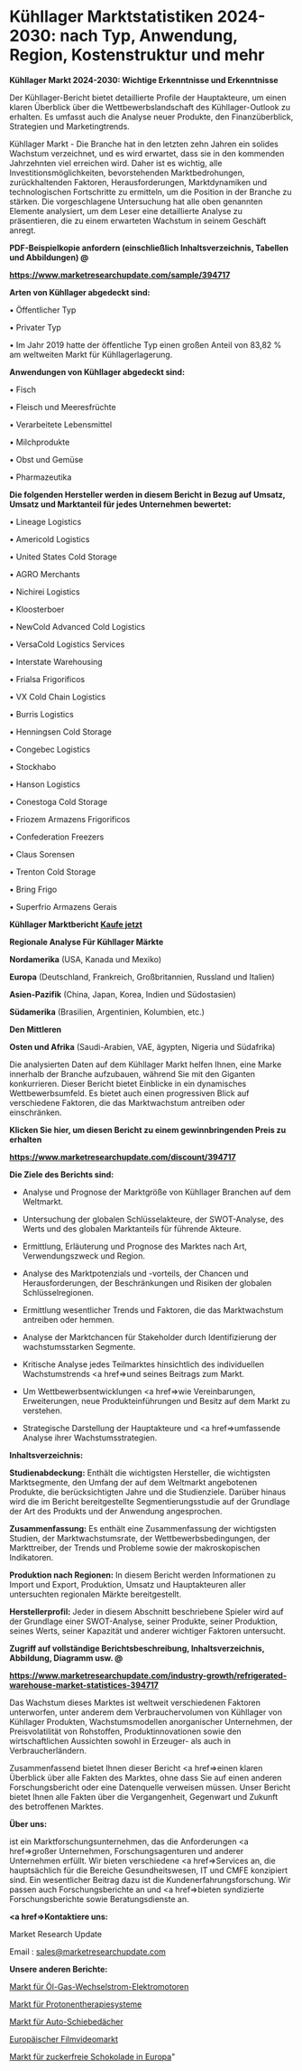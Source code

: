 # Kühllager Marktstatistiken 2024-2030: nach Typ, Anwendung, Region, Kostenstruktur und mehr

<strong>Kühllager Markt 2024-2030: Wichtige Erkenntnisse und Erkenntnisse</strong>

Der Kühllager-Bericht bietet detaillierte Profile der Hauptakteure, um einen klaren Überblick über die Wettbewerbslandschaft des Kühllager-Outlook zu erhalten. Es umfasst auch die Analyse neuer Produkte, den Finanzüberblick, Strategien und Marketingtrends.

Kühllager Markt - Die Branche hat in den letzten zehn Jahren ein solides Wachstum verzeichnet, und es wird erwartet, dass sie in den kommenden Jahrzehnten viel erreichen wird. Daher ist es wichtig, alle Investitionsmöglichkeiten, bevorstehenden Marktbedrohungen, zurückhaltenden Faktoren, Herausforderungen, Marktdynamiken und technologischen Fortschritte zu ermitteln, um die Position in der Branche zu stärken. Die vorgeschlagene Untersuchung hat alle oben genannten Elemente analysiert, um dem Leser eine detaillierte Analyse zu präsentieren, die zu einem erwarteten Wachstum in seinem Geschäft anregt.



<strong><b>PDF-Beispielkopie anfordern (einschließlich Inhaltsverzeichnis, Tabellen und Abbildungen) @ </b></strong>

<strong><a href=https://www.marketresearchupdate.com/sample/394717>

<strong>https://www.marketresearchupdate.com/sample/394717</u></a></strong></strong>



<strong>Arten von Kühllager abgedeckt sind:</strong>

• Öffentlicher Typ

• Privater Typ

• Im Jahr 2019 hatte der öffentliche Typ einen großen Anteil von 83,82 % am weltweiten Markt für Kühllagerlagerung.



<strong>Anwendungen von Kühllager abgedeckt sind:</strong>

• Fisch

• Fleisch und Meeresfrüchte

• Verarbeitete Lebensmittel

• Milchprodukte

• Obst und Gemüse

• Pharmazeutika



<strong>Die folgenden Hersteller werden in diesem Bericht in Bezug auf Umsatz, Umsatz und Marktanteil für jedes Unternehmen bewertet:</strong>

• Lineage Logistics

• Americold Logistics

• United States Cold Storage

• AGRO Merchants

• Nichirei Logistics

• Kloosterboer

• NewCold Advanced Cold Logistics

• VersaCold Logistics Services

• Interstate Warehousing

• Frialsa Frigorificos

• VX Cold Chain Logistics

• Burris Logistics

• Henningsen Cold Storage

• Congebec Logistics

• Stockhabo

• Hanson Logistics

• Conestoga Cold Storage

• Friozem Armazens Frigorificos

• Confederation Freezers

• Claus Sorensen

• Trenton Cold Storage

• Bring Frigo

• Superfrio Armazens Gerais



<strong>Kühllager Marktbericht <a href=https://www.marketresearchupdate.com/buynow/394717>Kaufe jetzt</a></strong>



<strong>Regionale Analyse Für Kühllager Märkte</strong>



<strong>Nordamerika</strong> (USA, Kanada und Mexiko)



<strong>Europa</strong> (Deutschland, Frankreich, Großbritannien, Russland und Italien)



<strong>Asien-Pazifik</strong> (China, Japan, Korea, Indien und Südostasien)



<strong>Südamerika</strong> (Brasilien, Argentinien, Kolumbien, etc.)



<strong>Den Mittleren</strong> 

<strong>Osten und Afrika</strong> (Saudi-Arabien, VAE, ägypten, Nigeria und Südafrika)

Die analysierten Daten auf dem Kühllager Markt helfen Ihnen, eine Marke innerhalb der Branche aufzubauen, während Sie mit den Giganten konkurrieren. Dieser Bericht bietet Einblicke in ein dynamisches Wettbewerbsumfeld. Es bietet auch einen progressiven Blick auf verschiedene Faktoren, die das Marktwachstum antreiben oder einschränken.



<strong>Klicken Sie hier, um diesen Bericht zu einem gewinnbringenden Preis zu erhalten
</strong>

<strong><a href=https://www.marketresearchupdate.com/discount/394717>https://www.marketresearchupdate.com/discount/394717</b></u></strong></a>



<strong>Die Ziele des Berichts sind:</strong>

- Analyse und Prognose der Marktgröße von Kühllager Branchen auf dem Weltmarkt.

- Untersuchung der globalen Schlüsselakteure, der SWOT-Analyse, des Werts und des globalen Marktanteils für führende Akteure.

- Ermittlung, Erläuterung und Prognose des Marktes nach Art, Verwendungszweck und Region.

- Analyse des Marktpotenzials und -vorteils, der Chancen und Herausforderungen, der Beschränkungen und Risiken der globalen Schlüsselregionen.

- Ermittlung wesentlicher Trends und Faktoren, die das Marktwachstum antreiben oder hemmen.

- Analyse der Marktchancen für Stakeholder durch Identifizierung der wachstumsstarken Segmente.

- Kritische Analyse jedes Teilmarktes hinsichtlich des individuellen Wachstumstrends <a href=>und</a> seines Beitrags zum Markt.

- Um Wettbewerbsentwicklungen <a href=>wie</a> Vereinbarungen, Erweiterungen, neue Produkteinführungen und Besitz auf dem Markt zu verstehen.

- Strategische Darstellung der Hauptakteure und <a href=>umfas</a>sende Analyse ihrer Wachstumsstrategien.



<strong>Inhaltsverzeichnis:</strong>



<strong>Studienabdeckung:</strong> Enthält die wichtigsten Hersteller, die wichtigsten Marktsegmente, den Umfang der auf dem Weltmarkt angebotenen Produkte, die berücksichtigten Jahre und die Studienziele. Darüber hinaus wird die im Bericht bereitgestellte Segmentierungsstudie auf der Grundlage der Art des Produkts und der Anwendung angesprochen.



<strong>Zusammenfassung:</strong> Es enthält eine Zusammenfassung der wichtigsten Studien, der Marktwachstumsrate, der Wettbewerbsbedingungen, der Markttreiber, der Trends und Probleme sowie der makroskopischen Indikatoren.



<strong>Produktion nach Regionen:</strong> In diesem Bericht werden Informationen zu Import und Export, Produktion, Umsatz und Hauptakteuren aller untersuchten regionalen Märkte bereitgestellt.



<strong>Herstellerprofil:</strong> Jeder in diesem Abschnitt beschriebene Spieler wird auf der Grundlage einer SWOT-Analyse, seiner Produkte, seiner Produktion, seines Werts, seiner Kapazität und anderer wichtiger Faktoren untersucht.



<strong><b>Zugriff auf vollständige Berichtsbeschreibung, Inhaltsverzeichnis, Abbildung, Diagramm usw. @ </b></strong>

<strong><a href=https://www.marketresearchupdate.com/industry-growth/refrigerated-warehouse-market-statistices-394717>https://www.marketresearchupdate.com/industry-growth/refrigerated-warehouse-market-statistices-394717</a></strong>

Das Wachstum dieses Marktes ist weltweit verschiedenen Faktoren unterworfen, unter anderem dem Verbrauchervolumen von Kühllager von Kühllager Produkten, Wachstumsmodellen anorganischer Unternehmen, der Preisvolatilität von Rohstoffen, Produktinnovationen sowie den wirtschaftlichen Aussichten sowohl in Erzeuger- als auch in Verbraucherländern.

Zusammenfassend bietet Ihnen dieser Bericht <a href=>einen</a> klaren Überblick über alle Fakten des Marktes, ohne dass Sie auf einen anderen Forschungsbericht oder eine Datenquelle verweisen müssen. Unser Bericht bietet Ihnen alle Fakten über die Vergangenheit, Gegenwart und Zukunft des betroffenen Marktes.



<strong>Über uns:</strong>

 ist ein Marktforschungsunternehmen, das die Anforderungen <a href=>großer</a> Unternehmen, Forschungsagenturen und anderer Unternehmen erfüllt. Wir bieten verschiedene <a href=>Services</a> an, die hauptsächlich für die Bereiche Gesundheitswesen, IT und CMFE konzipiert sind. Ein wesentlicher Beitrag dazu ist die Kundenerfahrungsforschung. Wir passen auch Forschungsberichte an und <a href=>bieten</a> syndizierte Forschungsberichte sowie Beratungsdienste an.



<strong><a href=>Kontaktiere uns:</a></strong>

Market Research Update

Email : sales@marketresearchupdate.com



<strong>Unsere anderen Berichte:</strong>

<a href=https://www.linkedin.com/pulse/oil-gas-ac-electric-motors-market-2023-2029>Markt für Öl-Gas-Wechselstrom-Elektromotoren</a>

<a href=https://www.linkedin.com/pulse/proton-therapy-systems-market-size-emerging>Markt für Protonentherapiesysteme</a>

<a href=https://www.linkedin.com/pulse/automotive-sunroofs-market-report-2023-top-company-trends>Markt für Auto-Schiebedächer</a>

<a href=https://www.linkedin.com/pulse/europe-film-video-market-witness-huge-growth>Europäischer Filmvideomarkt</a>

<a href=https://www.linkedin.com/pulse/europe-sugar-free-chocolate-market-trends-2023-updated>Markt für zuckerfreie Schokolade in Europa</a>"
